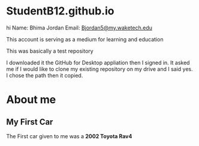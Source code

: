 # StudentB12.github.io
hi
Name: Bhima Jordan 
Email: Bjordan5@my.waketech.edu

This account is serving as a medium for learning and education

This was basically a test repository

I downloaded it the GitHub for Desktop appliation then I signed in. It asked me if I would like to clone my existing repository on my drive and I said yes. I chose the path then it copied.

# About me  
## My First Car

The First car given to me was a **2002 Toyota Rav4** 
